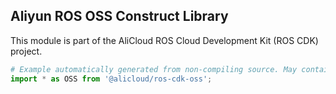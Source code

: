 ## Aliyun ROS OSS Construct Library

This module is part of the AliCloud ROS Cloud Development Kit (ROS CDK) project.

```python
# Example automatically generated from non-compiling source. May contain errors.
import * as OSS from '@alicloud/ros-cdk-oss';
```
